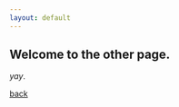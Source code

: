```yaml
---
layout: default
---
```


## Welcome to the other page.

_yay_.

[back](https://cooljackup.github.io/Discord3DS/)
